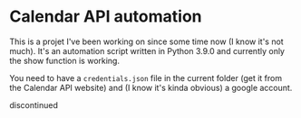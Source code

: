 # Calendar API automation

This is a projet I've been working on since some time now (I know it's not much). It's an automation script written in Python 3.9.0 and currently only the show function is working.

You need to have a `credentials.json` file in the current folder (get it from the Calendar API website) and (I know it's kinda obvious) a google account.

discontinued
